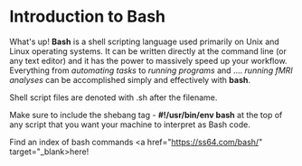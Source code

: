 # Introduction to Bash

What's up! **Bash** is a shell scripting language used primarily on Unix and Linux operating systems. It can be written directly at the command line (or any text editor) and it has the power to massively speed up your workflow. Everything from *automating tasks* to *running programs* and .... *running fMRI analyses* can be accomplished simply and effectively with **bash**.

Shell script files are denoted with .sh after the filename.

Make sure to include the shebang tag - **#!/usr/bin/env bash** at the top of any script that you want your machine to interpret as Bash code.

Find an index of bash commands <a href="https://ss64.com/bash/" target="_blank>here</a>!

